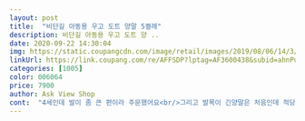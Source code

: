 ```yaml
---
layout: post 
title:  "비단길 아동용 우고 도트 양말 5켤레" 
description: 비단길 아동용 우고 도트 양 ..
date: 2020-09-22 14:30:04 
img: https://static.coupangcdn.com/image/retail/images/2019/08/06/14/3/f8e3e263-0fce-4256-89b5-22a5ad9b504d.jpg 
linkUrl: https://link.coupang.com/re/AFFSDP?lptag=AF3600438&subid=ahnPublicAsk&pageKey=275748173&itemId=872724492&vendorItemId=5204333714&traceid=V0-113-72a9e6665b18fed4 
categories: [1005] 
color: 006064 
price: 7900 
author: Ask View Shop 
cont:  "4세인데 발이 좀 큰 편이라 주문했어요<br/>그리고 발목이 긴양말은 처음인데 적당히 조임이 있어요.<br/> 전 조금 덜 조였으면 좋겧다는 생각이 드네요.<br/><br/>땡땡이 좋아하는 아들한테 잘 맞네요.<br/><br/>발길이 16입니다.<br/><br/>세탁+건조기 돌리고 나니 접혀있던 선 그대로 물빠짐이 좀 있어요<br/>아기발이 엄지발가락끝까지 딱 15센치여서 M구매하고 사이즈<br/>양말 쫀쫀하고 좋아요.<br/><br/>없는건 L구매했어요 사진에서 보시다시피 크기가 차이가 많이 안나고 양말이 원래 신축성이 있다보니 L도 적당히 맞네요 사이즈 고민하시는 분들 참고하세요<br/>" 
---
```

